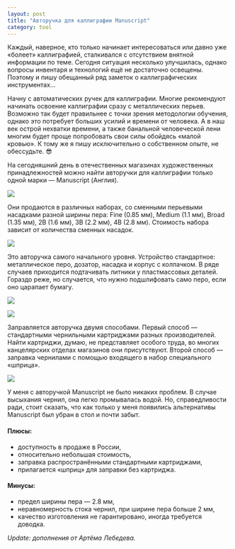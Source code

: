 ```yaml
---
layout: post
title: "Авторучка для каллиграфии Manuscript"
category: tool
---
```

Каждый, наверное, кто только начинает интересоваться или давно уже «болеет» каллиграфией, сталкивался с&#160;отсутствием внятной информации по теме. Сегодня ситуация несколько улучшилась, однако вопросы инвентаря и&#160;технологий ещё не достаточно освещены. Поэтому и&#160;пишу обещанный ряд заметок о&#160;каллиграфических инструментах...

Начну с&#160;автоматических ручек для каллиграфии. Многие рекомендуют начинать освоение каллиграфии сразу с&#160;металлических перьев. Возможно так будет правильнее с&#160;точки зрения методологии обучения, однако это потребует больших усилий и&#160;времени от человека. А&#160;в&#160;наш век острой нехватки времени, а&#160;также банальной человеческой лени многим будет проще попробовать свои силы обойдясь «малой кровью». К&#160;тому же я пишу исключительно о&#160;собственном опыте, не обессудьте. 😎

На сегодняшний день в&#160;отечественных магазинах художественных принадлежностей можно найти авторучки для каллиграфии только одной марки&#160;— Manuscript (Англия).

![](https://pics.livejournal.com/quillcraft/pic/0006t6s4)

Они продаются в&#160;различных наборах, со сменными перьевыми насадками разной ширины пера: Fine (0.85&#160;мм), Medium (1.1&#160;мм), Broad (1.35&#160;мм), 2B (1.6&#160;мм), 3B (2.2&#160;мм), 4B (2.8&#160;мм). Стоимость набора зависит от количества сменных насадок.

![](https://pics.livejournal.com/quillcraft/pic/0006s8ce)

Это авторучка самого начального уровня. Устройство стандартное: металлическое перо, дозатор, насадка и&#160;корпус с&#160;колпачком. В&#160;ряде случаев приходится подтачивать литники у&#160;пластмассовых деталей. Гораздо реже, но случается, что нужно подшлифовать само перо, если оно царапает бумагу.

![](https://pics.livejournal.com/quillcraft/pic/0006xsza)

![](https://pics.livejournal.com/quillcraft/pic/0006w15h)

Заправляется авторучка двумя способами. Первый способ&#160;— стандартными чернильными картриджами разных производителей. Найти картриджи, думаю, не представляет особого труда, во многих канцелярских отделах магазинов они присутствуют. Второй способ&#160;— заправка чернилами с&#160;помощью входящего в&#160;набор специального «шприца».

![](https://pics.livejournal.com/quillcraft/pic/0006yq9b)

У&#160;меня с&#160;авторучкой Manuscript не было никаких проблем. В&#160;случае высыхания чернил, она легко промывалась водой. Но, справедливости ради, стоит сказать, что как только у&#160;меня появились альтернативы Manuscript был убран в&#160;стол и&#160;почти забыт.

#### Плюсы:

- доступность в&#160;продаже в&#160;России,
- относительно небольшая стоимость,
- заправка распространёнными стандартными картриджами,
- прилагается «шприц» для заправки без картриджа.

#### Минусы:

- предел ширины пера&#160;— 2.8&#160;мм,
- неравномерность стока чернил, при ширине пера больше 2&#160;мм,
- качество изготовления не гарантировано, иногда требуется доводка.

*Update: дополнения от Артёма Лебедева.*
